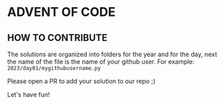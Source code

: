 # ADVENT OF CODE

## HOW TO CONTRIBUTE

The solutions are organized into folders for the year and for the day, next the name of the file is the name of your github user.
For example: `2023/day01/mygithubusername.py`

Please open a PR to add your solution to our repo ;)

Let's have fun!

